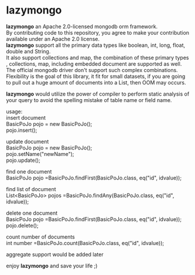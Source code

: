 # lazymongo  

**lazymongo** an Apache 2.0-licensed mongodb orm framework.  
By contributing code to this repository, you agree to make your contribution available under an Apache 2.0 license.  
**lazymongo**  support all the primary data types like boolean, int, long, float, double and String.  
It also support collections and map, the combination of these primary types , collections, map, including embedded document are supported as well.  
The official mongodb driver don't support such complex combinations.  
Flexibility is the goal of this library, it fit for small datasets, if you are going to pull out a huge amount of documents into a List, then OOM may occurs. 

**lazymongo** would utilize the power of compiler to perform static analysis of your query to avoid the spelling mistake of table name or field name.  

usage:  
insert document  
BasicPoJo pojo = new BasicPoJo();  
pojo.insert();  

update document  
BasicPoJo pojo = new BasicPoJo();  
pojo.setName("newName");  
pojo.update();

find one document  
BasicPoJo pojo =BasicPoJo.findFirst(BasicPoJo.class, eq("id", idvalue));  

find list of document  
List\<BasicPoJo\> pojos =BasicPoJo.findAny(BasicPoJo.class, eq("id", idvalue));  

delete one document  
BasicPoJo pojo =BasicPoJo.findFirst(BasicPoJo.class, eq("id", idvalue));  
pojo.delete();

count number of documents    
int number =BasicPoJo.count(BasicPoJo.class, eq("id", idvalue));    

aggregate support would be added later  

enjoy **lazymongo** and save your life ;)  








